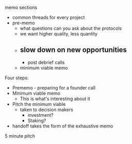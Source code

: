 memo sections
- common threads for every project
- pre-memo
	- what questions can you ask about the protocols
	- we want higher quality, less quantity
	- slow down on new opportunities
		- 
		- post debrief calls
	- minimum viable memo

Four steps:
- Prememo - preparing for a founder call
- Minimum viable memo
	- This is what's interesting about it
- Pitch the minimum viable
	- taken to decision makers
		- investment?
		- Staking?
- handoff takes the form of the exhaustive memo


5 minute pitch